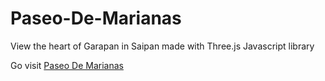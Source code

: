 # Paseo-De-Marianas
View the heart of Garapan in Saipan made with Three.js Javascript library


Go visit [Paseo De Marianas](https://noah670.github.io/Paseo-De-Marianas/)

